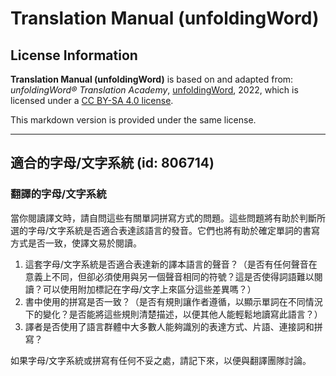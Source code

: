 # Translation Manual (unfoldingWord)

## License Information

**Translation Manual (unfoldingWord)** is based on and adapted from: _unfoldingWord® Translation Academy_, [unfoldingWord](https://unfoldingword.org/utw), 2022, which is licensed under a [CC BY-SA 4.0 license](https://creativecommons.org/licenses/by-sa/4.0/legalcode.en).

This markdown version is provided under the same license.



--------------------------------

## 適合的字母/文字系統 (id: 806714)

### 翻譯的字母/文字系統

當你閱讀譯文時，請自問這些有關單詞拼寫方式的問題。這些問題將有助於判斷所選的字母/文字系統是否適合表達該語言的發音。它們也將有助於確定單詞的書寫方式是否一致，使譯文易於閱讀。

1. 這套字母/文字系統是否適合表達新的譯本語言的聲音？（是否有任何聲音在意義上不同，但卻必須使用與另一個聲音相同的符號？這是否使得詞語難以閱讀？可以使用附加標記在字母/文字上來區分這些差異嗎？）
2. 書中使用的拼寫是否一致？（是否有規則讓作者遵循，以顯示單詞在不同情況下的變化？是否能將這些規則清楚描述，以便其他人能輕鬆地讀寫此語言？）
3. 譯者是否使用了語言群體中大多數人能夠識別的表達方式、片語、連接詞和拼寫？

如果字母/文字系統或拼寫有任何不妥之處，請記下來，以便與翻譯團隊討論。


